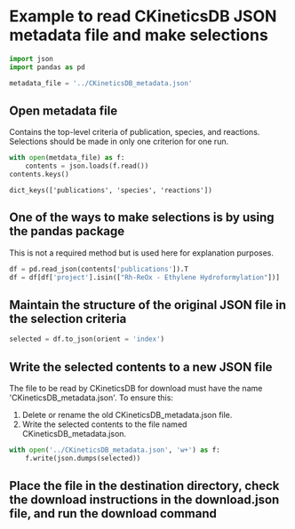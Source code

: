# Example to read CKineticsDB JSON metadata file and make selections


```python
import json
import pandas as pd
```


```python
metadata_file = '../CKineticsDB_metadata.json'
```

## Open metadata file

Contains the top-level criteria of publication, species, and reactions. Selections should be made in only one criterion for one run.


```python
with open(metdata_file) as f:
    contents = json.loads(f.read())
contents.keys()
```




    dict_keys(['publications', 'species', 'reactions'])



## One of the ways to make selections is by using the pandas package

This is not a required method but is used here for explanation purposes.


```python
df = pd.read_json(contents['publications']).T
df = df[df['project'].isin(["Rh-ReOx - Ethylene Hydroformylation"])]
```

## Maintain the structure of the original JSON file in the selection criteria


```python
selected = df.to_json(orient = 'index')
```

## Write the selected contents to a new JSON file 

The file to be read by CKineticsDB for download must have the name 'CKineticsDB_metadata.json'. To ensure this:

1. Delete or rename the old CKineticsDB_metadata.json file.
2. Write the selected contents to the file named CKineticsDB_metadata.json.


```python
with open('../CKineticsDB_metadata.json', 'w+') as f:
    f.write(json.dumps(selected))
```

## Place the file in the destination directory, check the download instructions in the download.json file, and run the download command
